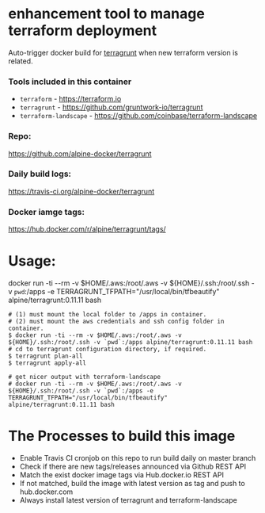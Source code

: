 # enhancement tool to manage terraform deployment

Auto-trigger docker build for [terragrunt](https://github.com/gruntwork-io/terragrunt) when new terraform version is related.

### Tools included in this container

* `terraform` - https://terraform.io
* `terragrunt` - https://github.com/gruntwork-io/terragrunt
* `terraform-landscape` - https://github.com/coinbase/terraform-landscape

### Repo:

https://github.com/alpine-docker/terragrunt

### Daily build logs:

https://travis-ci.org/alpine-docker/terragrunt

### Docker iamge tags:

https://hub.docker.com/r/alpine/terragrunt/tags/

# Usage:


docker run -ti --rm -v $HOME/.aws:/root/.aws -v ${HOME}/.ssh:/root/.ssh -v `pwd`:/apps -e TERRAGRUNT_TFPATH="/usr/local/bin/tfbeautify" alpine/terragrunt:0.11.11 bash

    # (1) must mount the local folder to /apps in container.
    # (2) must mount the aws credentials and ssh config folder in container.
    $ docker run -ti --rm -v $HOME/.aws:/root/.aws -v ${HOME}/.ssh:/root/.ssh -v `pwd`:/apps alpine/terragrunt:0.11.11 bash
    # cd to terragrunt configuration directory, if required.
    $ terragrunt plan-all
    $ terragrunt apply-all

    # get nicer output with terraform-landscape
    # docker run -ti --rm -v $HOME/.aws:/root/.aws -v ${HOME}/.ssh:/root/.ssh -v `pwd`:/apps -e TERRAGRUNT_TFPATH="/usr/local/bin/tfbeautify" alpine/terragrunt:0.11.11 bash

# The Processes to build this image

* Enable Travis CI cronjob on this repo to run build daily on master branch
* Check if there are new tags/releases announced via Github REST API
* Match the exist docker image tags via Hub.docker.io REST API
* If not matched, build the image with latest version as tag and push to hub.docker.com
* Always install latest version of terragrunt and terraform-landscape
